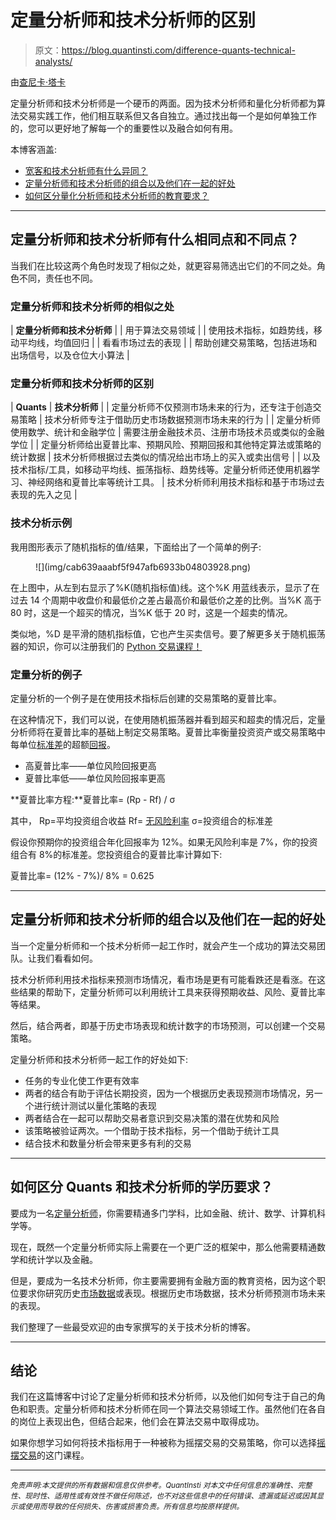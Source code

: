 # 定量分析师和技术分析师的区别

> 原文：<https://blog.quantinsti.com/difference-quants-technical-analysts/>

由[查尼卡·塔卡](https://www.linkedin.com/in/chainika-bahl-thakar-b32971155/)

定量分析师和技术分析师是一个硬币的两面。因为技术分析师和量化分析师都为算法交易实践工作，他们相互联系但又各自独立。通过找出每一个是如何单独工作的，您可以更好地了解每一个的重要性以及融合如何有用。

本博客涵盖:

*   [宽客和技术分析师有什么异同？](#what-are-the-similarities-and-the-differences-between-quants-and-technical-analysts)
*   [定量分析师和技术分析师的组合以及他们在一起的好处](#combination-of-quants-and-technical-analysts-and-benefits-when-together)
*   [如何区分量化分析师和技术分析师的教育要求？](#how-to-differentiate-between-the-educational-requirements-of-quants-and-technical-analysts)

* * *

## 定量分析师和技术分析师有什么相同点和不同点？

当我们在比较这两个角色时发现了相似之处，就更容易筛选出它们的不同之处。角色不同，责任也不同。

### 定量分析师和技术分析师的相似之处

| **定量分析师和技术分析师** |
| 用于算法交易领域 |
| 使用技术指标，如趋势线，移动平均线，均值回归 |
| 看看市场过去的表现 |
| 帮助创建交易策略，包括进场和出场信号，以及仓位大小算法 |

### 定量分析师和技术分析师的区别

| **Quants** | **技术分析师** |
| 定量分析师不仅预测市场未来的行为，还专注于创造交易策略 | 技术分析师专注于借助历史市场数据预测市场未来的行为 |
| 定量分析师使用数学、统计和金融学位 | 需要注册金融技术员、注册市场技术员或类似的金融学位 |
| 定量分析师给出夏普比率、预期风险、预期回报和其他特定算法或策略的统计数据 | 技术分析师根据过去类似的情况给出市场上的买入或卖出信号 |
| 以及技术指标/工具，如移动平均线、振荡指标、趋势线等。定量分析师还使用机器学习、神经网络和夏普比率等统计工具。 | 技术分析师利用技术指标和基于市场过去表现的先入之见 |

### 技术分析示例

我用图形表示了随机指标的值/结果，下面给出了一个简单的例子:

<figure class="kg-card kg-image-card kg-width-full">![](img/cab639aaabf5f947afb6933b04803928.png)</figure>

在上图中，从左到右显示了%K(随机指标值)线。这个%K 用蓝线表示，显示了在过去 14 个周期中收盘价和最低价之差占最高价和最低价之差的比例。当%K 高于 80 时，这是一个超买的情况，当%K 低于 20 时，这是一个超卖的情况。

类似地，%D 是平滑的随机指标值，它也产生买卖信号。要了解更多关于随机振荡器的知识，你可以注册我们的 [Python 交易课程！](https://quantra.quantinsti.com/course/python-for-trading)

### 定量分析的例子

定量分析的一个例子是在使用技术指标后创建的交易策略的夏普比率。

在这种情况下，我们可以说，在使用随机振荡器并看到超买和超卖的情况后，定量分析师将在夏普比率的基础上制定交易策略。夏普比率衡量投资资产或交易策略中每单位[标准差](https://quantra.quantinsti.com/glossary/Standard-Deviation)的超额[回报](https://quantra.quantinsti.com/glossary/Returns)。

*   高夏普比率——单位风险回报更高
*   夏普比率低——单位风险回报率更高

**夏普比率方程:**夏普比率= (Rp - Rf) / σ

其中，
Rp=平均投资组合收益
Rf= [无风险利率](https://quantra.quantinsti.com/glossary/Risk-Free-Rate)
σ=投资组合的标准差

假设你预期你的投资组合年化回报率为 12%。如果无风险利率是 7%，你的投资组合有 8%的标准差。您投资组合的夏普比率计算如下:

夏普比率= (12% - 7%)/ 8% = 0.625

* * *

## 定量分析师和技术分析师的组合以及他们在一起的好处

当一个定量分析师和一个技术分析师一起工作时，就会产生一个成功的算法交易团队。让我们看看如何。

技术分析师利用技术指标来预测市场情况，看市场是更有可能看跌还是看涨。在这些结果的帮助下，定量分析师可以利用统计工具来获得预期收益、风险、夏普比率等结果。

然后，结合两者，即基于历史市场表现和统计数字的市场预测，可以创建一个交易策略。

定量分析师和技术分析师一起工作的好处如下:

*   任务的专业化使工作更有效率
*   两者的结合有助于评估长期投资，因为一个根据历史表现预测市场情况，另一个进行统计测试以量化策略的表现
*   两者结合在一起可以帮助交易者意识到交易决策的潜在优势和风险
*   该策略被验证两次。一个借助于技术指标，另一个借助于统计工具
*   结合技术和数量分析会带来更多有利的交易

* * *

## 如何区分 Quants 和技术分析师的学历要求？

要成为一名[定量分析师](/quantitative-analyst/#educational-requirements-to-become-a-quantitative-analyst)，你需要精通多门学科，比如金融、统计、数学、计算机科学等。

现在，既然一个定量分析师实际上需要在一个更广泛的框架中，那么他需要精通数学和统计学以及金融。

但是，要成为一名技术分析师，你主要需要拥有金融方面的教育资格，因为这个职位要求你研究历史[市场数据](https://quantra.quantinsti.com/course/getting-market-data)或表现。根据历史市场数据，技术分析师预测市场未来的表现。

我们整理了一些最受欢迎的由专家撰写的关于技术分析的博客。

* * *

## 结论

我们在这篇博客中讨论了定量分析师和技术分析师，以及他们如何专注于自己的角色和职责。定量分析师和技术分析师在同一个算法交易领域工作。虽然他们在各自的岗位上表现出色，但结合起来，他们会在算法交易中取得成功。

如果你想学习如何将技术指标用于一种被称为摇摆交易的交易策略，你可以选择[摇摆交易](https://quantra.quantinsti.com/course/swing-trading-strategies)的这门课程。

* * *

*<small>免责声明:本文提供的所有数据和信息仅供参考。QuantInsti 对本文中任何信息的准确性、完整性、现时性、适用性或有效性不做任何陈述，也不对这些信息中的任何错误、遗漏或延迟或因其显示或使用而导致的任何损失、伤害或损害负责。所有信息均按原样提供。</small>*